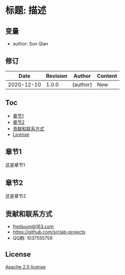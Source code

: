 # 标题: 描述

<!--![logo](logo.svg)-->

## 变量

* author: Sun Qian

## 修订

|Date|Revision|Author|Content|
|---|---|---|---|
|2020-12-10|1.0.0|{author}|New|

## Toc

- [章节1](#section1)
- [章节2](#Section2)
- [贡献和联系方式](#contact)
- [License](#lecense)

## <a id="section1"/>章节1

这是章节1

## <a id="section2"/>章节2

这是章节2

## <a id="contact"/>贡献和联系方式

* fredsuvn@163.com
* https://github.com/srclab-projects
* QQ群: 1037555759

## <a id="license"/>License

[Apache 2.0 license](https://www.apache.org/licenses/LICENSE-2.0.html)